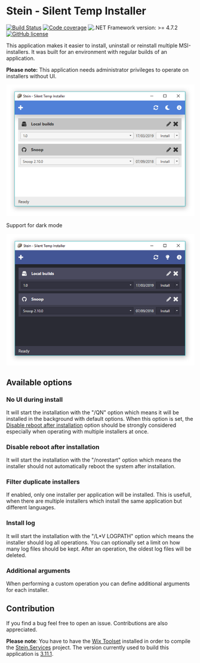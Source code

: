 # Stein - Silent Temp Installer

[![Build Status](https://dev.azure.com/nkristek/Stein/_apis/build/status/nkristek.Stein?branchName=master)](https://dev.azure.com/nkristek/Stein/_build/latest?definitionId=1&branchName=master)
[![Code coverage](https://img.shields.io/azure-devops/coverage/nkristek/Stein/1.svg)](https://dev.azure.com/nkristek/Stein/_build/latest?definitionId=1&branchName=master)
![.NET Framework version: >= 4.7.2](https://img.shields.io/badge/.NET%20Framework-%3E%3D%204.7.2-green.svg)
[![GitHub license](https://img.shields.io/github/license/nkristek/Stein.svg)](https://github.com/nkristek/Stein/blob/master/LICENSE)

This application makes it easier to install, uninstall or reinstall multiple MSI-installers. 
It was built for an environment with regular builds of an application.

**Please note:** This application needs administrator privileges to operate on installers without UI.

![screenshot_light](images/Screenshot.PNG)

Support for dark mode

![screenshot_dark](images/Screenshot_dark.PNG)

## Available options

### No UI during install

It will start the installation with the "/QN" option which means it will be installed in the background with default options.
When this option is set, the [Disable reboot after installation](#disable-reboot-after-installation) option should be strongly considered especially when operating with multiple installers at once.

### Disable reboot after installation

It will start the installation with the "/norestart" option which means the installer should not automatically reboot the system after installation. 

### Filter duplicate installers

If enabled, only one installer per application will be installed. This is usefull, when there are multiple installers which install the same application but different languages.

### Install log

It will start the installation with the "/L*V LOGPATH" option which means the installer should log all operations.
You can optionally set a limit on how many log files should be kept. After an operation, the oldest log files will be deleted.

### Additional arguments

When performing a custom operation you can define additional arguments for each installer. 

## Contribution

If you find a bug feel free to open an issue. Contributions are also appreciated.

**Please note**: 
You have to have the [Wix Toolset](http://wixtoolset.org) installed in order to compile the [Stein.Services](../blob/master/Stein.Services) project. The version currently used to build this application is [3.11.1](http://wixtoolset.org/releases/v3.11.1/stable).
